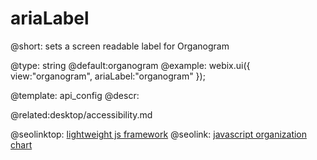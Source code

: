 ariaLabel
=============


@short:
	sets a screen readable label for Organogram

@type: string
@default:organogram
@example:
webix.ui({
	view:"organogram",
    ariaLabel:"organogram"
});


@template:	api_config
@descr:

@related:desktop/accessibility.md





@seolinktop: [lightweight js framework](https://webix.com)
@seolink: [javascript organization chart](https://webix.com/widget/organogram/)